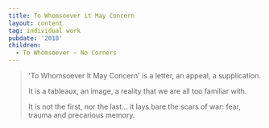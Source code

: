 ```yaml
---
title: To Whomsoever it May Concern
layout: content
tag: individual work
pubdate: '2018'
children:
  - To Whomsoever ~ No Corners
---
```

> 'To Whomsoever It May Concern' is a letter, an appeal, a supplication.
>
> It is a tableaux, an image, a reality that we are all too familiar with.
>
> It is not the first, nor the last... it lays bare the scars of war: fear, trauma and precarious memory.

